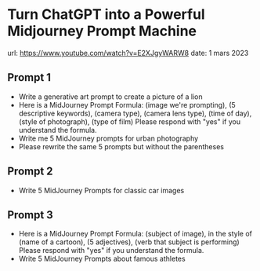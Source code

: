 Turn ChatGPT into a Powerful Midjourney Prompt Machine
======================================================

url: https://www.youtube.com/watch?v=E2XJgyWARW8
date: 1 mars 2023

## Prompt 1

- Write a generative art prompt to create a picture of a lion 
- Here is a MidJourney Prompt Formula: 
  (image we're prompting), (5 descriptive keywords), (camera type), (camera lens type), (time of day), (style of photograph), (type of film) 
    Please respond with "yes" if you understand the formula.
- Write me 5 MidJourney prompts for urban photography 
- Please rewrite the same 5 prompts but without the parentheses 

## Prompt 2

- Write 5 MidJourney Prompts for classic car images

## Prompt 3

- Here is a MidJourney Prompt Formula: 
  (subject of image), in the style of (name of a cartoon), (5 adjectives), (verb that subject is performing)
    Please respond with "yes" if you understand the formula.
- Write 5 MidJourney Prompts about famous athletes
